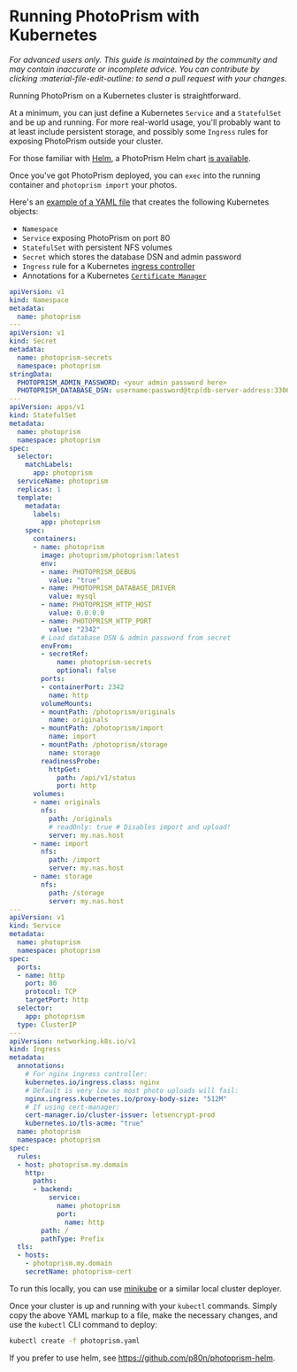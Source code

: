 # Running PhotoPrism with Kubernetes

*For advanced users only. This guide is maintained by the community and may contain inaccurate or incomplete advice. You can contribute by clicking :material-file-edit-outline: to send a pull request with your changes.*

Running PhotoPrism on a Kubernetes cluster is straightforward.

At a minimum, you can just define a Kubernetes `Service` and a `StatefulSet` and be up and running.
For more real-world usage, you'll probably want to at least include persistent storage,
and possibly some `Ingress` rules for exposing PhotoPrism outside your cluster.

For those familiar with [Helm](https://helm.sh), a PhotoPrism Helm chart [is available](https://github.com/p80n/photoprism-helm).

Once you've got PhotoPrism deployed, you can `exec` into the running container and `photoprism import` your photos.

Here's an [example of a YAML file](../../developer-guide/technologies/yaml.md) that creates the
following Kubernetes objects:

- `Namespace`
- `Service` exposing PhotoPrism on port 80
- `StatefulSet` with persistent NFS volumes
- `Secret` which stores the database DSN and admin password
- `Ingress` rule for a Kubernetes [ingress controller](https://kubernetes.io/docs/concepts/services-networking/ingress-controllers/)
- Annotations for a Kubernetes [`Certificate Manager`](https://github.com/jetstack/cert-manager)

```yaml
apiVersion: v1
kind: Namespace
metadata:
  name: photoprism
---
apiVersion: v1
kind: Secret
metadata:
  name: photoprism-secrets
  namespace: photoprism
stringData:
  PHOTOPRISM_ADMIN_PASSWORD: <your admin password here>
  PHOTOPRISM_DATABASE_DSN: username:password@tcp(db-server-address:3306)/dbname?charset=utf8mb4,utf8&parseTime=true
---
apiVersion: apps/v1
kind: StatefulSet
metadata:
  name: photoprism
  namespace: photoprism
spec:
  selector:
    matchLabels:
      app: photoprism
  serviceName: photoprism
  replicas: 1
  template:
    metadata:
      labels:
        app: photoprism
    spec:
      containers:
      - name: photoprism
        image: photoprism/photoprism:latest
        env:
        - name: PHOTOPRISM_DEBUG
          value: "true"
        - name: PHOTOPRISM_DATABASE_DRIVER
          value: mysql
        - name: PHOTOPRISM_HTTP_HOST
          value: 0.0.0.0
        - name: PHOTOPRISM_HTTP_PORT
          value: "2342"
        # Load database DSN & admin password from secret
        envFrom:
        - secretRef:
            name: photoprism-secrets
            optional: false
        ports:
        - containerPort: 2342
          name: http
        volumeMounts:
        - mountPath: /photoprism/originals
          name: originals
        - mountPath: /photoprism/import
          name: import
        - mountPath: /photoprism/storage
          name: storage
        readinessProbe:
          httpGet:
            path: /api/v1/status
            port: http
      volumes:
      - name: originals
        nfs:
          path: /originals
          # readOnly: true # Disables import and upload!
          server: my.nas.host
      - name: import
        nfs:
          path: /import
          server: my.nas.host
      - name: storage
        nfs:
          path: /storage
          server: my.nas.host
---
apiVersion: v1
kind: Service
metadata:
  name: photoprism
  namespace: photoprism
spec:
  ports:
  - name: http
    port: 80
    protocol: TCP
    targetPort: http
  selector:
    app: photoprism
  type: ClusterIP
---
apiVersion: networking.k8s.io/v1
kind: Ingress
metadata:
  annotations:
    # For nginx ingress controller:
    kubernetes.io/ingress.class: nginx
    # Default is very low so most photo uploads will fail:
    nginx.ingress.kubernetes.io/proxy-body-size: "512M"
    # If using cert-manager:
    cert-manager.io/cluster-issuer: letsencrypt-prod
    kubernetes.io/tls-acme: "true"
  name: photoprism
  namespace: photoprism
spec:
  rules:
  - host: photoprism.my.domain
    http:
      paths:
      - backend:
          service:
            name: photoprism
            port:
              name: http
        path: /
        pathType: Prefix
  tls:
  - hosts:
    - photoprism.my.domain
    secretName: photoprism-cert
```

To run this locally, you can use [minikube](https://minikube.sigs.k8s.io/docs/start/)
or a similar local cluster deployer.

Once your cluster is up and running with your `kubectl` commands. Simply copy the above YAML
markup to a file, make the necessary changes, and use the `kubectl` CLI command to deploy:

```bash
kubectl create -f photoprism.yaml
```

If you prefer to use helm, see https://github.com/p80n/photoprism-helm.
